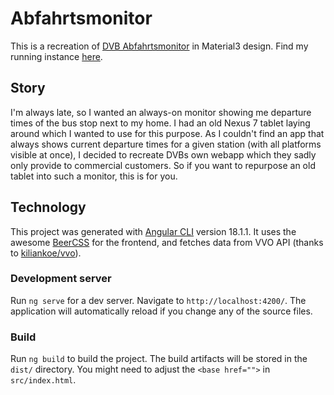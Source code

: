 # Abfahrtsmonitor
This is a recreation of [DVB Abfahrtsmonitor](https://www.dvb.de/de-de/service/geschaeftskunden/abfahrtsmonitor/) in Material3 design. Find my running instance [here](https://libf.de/am/).

## Story
I'm always late, so I wanted an always-on monitor showing me departure times of the bus stop next to my home. I had an old Nexus 7 tablet laying around which I wanted to use for this purpose. As I couldn't find an app that always shows current departure times for a given station (with all platforms visible at once), I decided to recreate DVBs own webapp which they sadly only provide to commercial customers. So if you want to repurpose an old tablet into such a monitor, this is for you.

## Technology
This project was generated with [Angular CLI](https://github.com/angular/angular-cli) version 18.1.1.
It uses the awesome [BeerCSS](https://www.beercss.com/) for the frontend, and fetches data from VVO API (thanks to [kiliankoe/vvo](https://github.com/kiliankoe/vvo)).

### Development server
Run `ng serve` for a dev server. Navigate to `http://localhost:4200/`. The application will automatically reload if you change any of the source files.

### Build
Run `ng build` to build the project. The build artifacts will be stored in the `dist/` directory. You might need to adjust the `<base href="">` in `src/index.html`.
